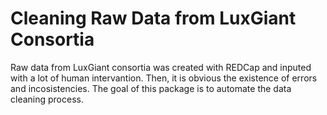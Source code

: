 # Cleaning Raw Data from LuxGiant Consortia

Raw data from LuxGiant consortia was created with REDCap and inputed with a lot of human intervantion. Then, it is obvious the existence of errors and incosistencies. The goal of this package is to automate the data cleaning process.

